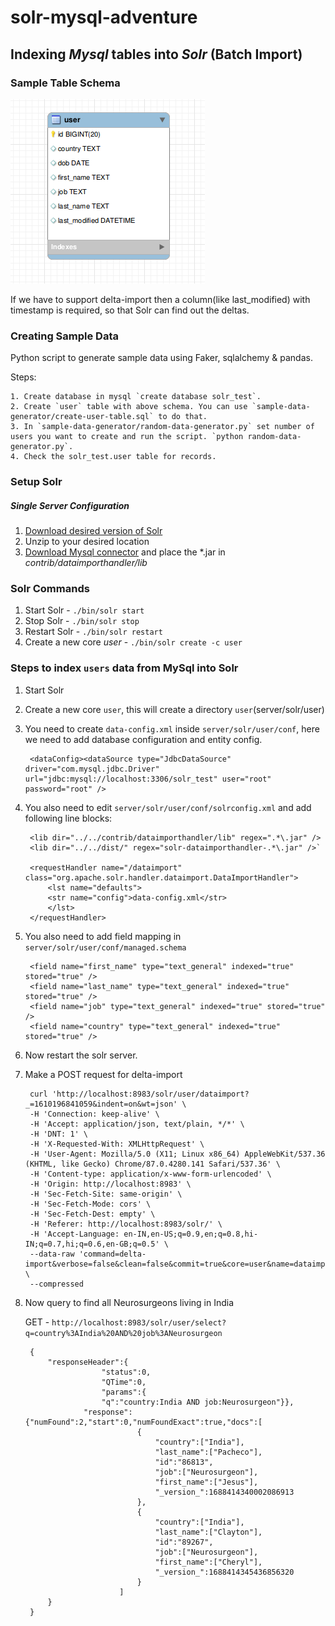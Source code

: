 # solr-mysql-adventure

## Indexing _Mysql_ tables into _Solr_ (Batch Import)

### Sample Table Schema 

![SampleTableSchema ](./images/user_schema.png)

If we have to support delta-import then a column(like last_modified) with timestamp is required, so that Solr can find out the deltas.

### Creating Sample Data

Python script to generate sample data using Faker, sqlalchemy & pandas.

  Steps:

    1. Create database in mysql `create database solr_test`.
    2. Create `user` table with above schema. You can use `sample-data-generator/create-user-table.sql` to do that.
    3. In `sample-data-generator/random-data-generator.py` set number of users you want to create and run the script. `python random-data-generator.py`.
    4. Check the solr_test.user table for records.

### Setup Solr

##### Single Server Configuration

<ol>
<li><a href="https://lucene.apache.org/solr/downloads.html"> Download desired version of Solr</a></li>

<li>Unzip to your desired location</li>

<li><a href="https://dev.mysql.com/downloads/file/?id=498587">Download Mysql connector</a> and place the *.jar in <i>contrib/dataimporthandler/lib</i></li>
</ol>

### Solr Commands

1. Start Solr  - `./bin/solr start`
2. Stop Solr  - `./bin/solr stop`
3. Restart Solr -    `./bin/solr restart`
4. Create a new core *user* - `./bin/solr create -c user`

### Steps to index `users` data from MySql into Solr

1. Start Solr
2. Create a new core `user`, this will create a directory `user`(server/solr/user) 
3. You need to create `data-config.xml` inside `server/solr/user/conf`, here we need to add database configuration and entity config.

        <dataConfig><dataSource type="JdbcDataSource" driver="com.mysql.jdbc.Driver" url="jdbc:mysql://localhost:3306/solr_test" user="root" password="root" />
    <document>
        <entity name="user" pk="id" deltaImportQuery="SELECT id,first_name,last_name, job, country from user WHERE id='${dih.delta.id}'" deltaQuery="SELECT id,first_name,last_name, job, country FROM user  WHERE last_modified > '${dih.last_index_time}'" query="select id,first_name,last_name, job, country from user">
        <field column="id" name="id" />
        <field column="first_name" name="first_name"/>
        <field column="last_name" name="last_name"/>
        <field column="job" name="job"/>
        <field column="country" name="country"/>
        </entity>
    </document>
        </dataConfig>

4. You also need to edit `server/solr/user/conf/solrconfig.xml` and add following line blocks:
    
        <lib dir="../../contrib/dataimporthandler/lib" regex=".*\.jar" />
        <lib dir="../../dist/" regex="solr-dataimporthandler-.*\.jar" />`
        
        <requestHandler name="/dataimport" class="org.apache.solr.handler.dataimport.DataImportHandler">
            <lst name="defaults">
            <str name="config">data-config.xml</str>
            </lst>
        </requestHandler>

5. You also need to add field mapping in `server/solr/user/conf/managed.schema`    

        <field name="first_name" type="text_general" indexed="true" stored="true" />
        <field name="last_name" type="text_general" indexed="true" stored="true" />
        <field name="job" type="text_general" indexed="true" stored="true" />
        <field name="country" type="text_general" indexed="true" stored="true" />

6. Now restart the solr server.
7. Make a POST request for delta-import 
    
        curl 'http://localhost:8983/solr/user/dataimport?_=1610196841059&indent=on&wt=json' \
        -H 'Connection: keep-alive' \
        -H 'Accept: application/json, text/plain, */*' \
        -H 'DNT: 1' \
        -H 'X-Requested-With: XMLHttpRequest' \
        -H 'User-Agent: Mozilla/5.0 (X11; Linux x86_64) AppleWebKit/537.36 (KHTML, like Gecko) Chrome/87.0.4280.141 Safari/537.36' \
        -H 'Content-type: application/x-www-form-urlencoded' \
        -H 'Origin: http://localhost:8983' \
        -H 'Sec-Fetch-Site: same-origin' \
        -H 'Sec-Fetch-Mode: cors' \
        -H 'Sec-Fetch-Dest: empty' \
        -H 'Referer: http://localhost:8983/solr/' \
        -H 'Accept-Language: en-IN,en-US;q=0.9,en;q=0.8,hi-IN;q=0.7,hi;q=0.6,en-GB;q=0.5' \
        --data-raw 'command=delta-import&verbose=false&clean=false&commit=true&core=user&name=dataimport' \
        --compressed

8. Now query to find all Neurosurgeons living in India 

    GET - `http://localhost:8983/solr/user/select?q=country%3AIndia%20AND%20job%3ANeurosurgeon`

        {
            "responseHeader":{
                        "status":0,
                        "QTime":0,
                        "params":{
                        "q":"country:India AND job:Neurosurgeon"}},
                    "response":{"numFound":2,"start":0,"numFoundExact":true,"docs":[
                                {
                                    "country":["India"],
                                    "last_name":["Pacheco"],
                                    "id":"86813",
                                    "job":["Neurosurgeon"],
                                    "first_name":["Jesus"],
                                    "_version_":1688414340002086913
                                },
                                {
                                    "country":["India"],
                                    "last_name":["Clayton"],
                                    "id":"89267",
                                    "job":["Neurosurgeon"],
                                    "first_name":["Cheryl"],
                                    "_version_":1688414345436856320
                                }
                            ]
            }
        }









